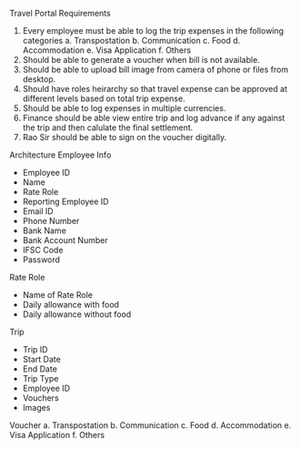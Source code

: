 Travel Portal Requirements
1. Every employee must be able to log the trip expenses in the following categories
	a. Transpostation
	b. Communication
	c. Food
	d. Accommodation
	e. Visa Application
	f. Others
2. Should be able to generate a voucher when bill is not available.
3. Should be able to upload bill image from camera of phone or files from desktop.
4. Should have roles heirarchy so that travel expense can be approved at different levels based on total trip expense.
5. Should be able to log expenses in multiple currencies.
6. Finance should be able view entire trip and log advance if any against the trip and then calulate the final settlement.
7. Rao Sir should be able to sign on the voucher digitally.


Architecture
Employee Info
- Employee ID
- Name
- Rate Role
- Reporting Employee ID
- Email ID
- Phone Number
- Bank Name
- Bank Account Number
- IFSC Code
- Password


Rate Role
- Name of Rate Role
- Daily allowance with food
- Daily allowance without food


Trip
- Trip ID
- Start Date
- End Date
- Trip Type
- Employee ID
- Vouchers
- Images


Voucher
a. Transpostation
b. Communication
c. Food
d. Accommodation
e. Visa Application
f. Others
